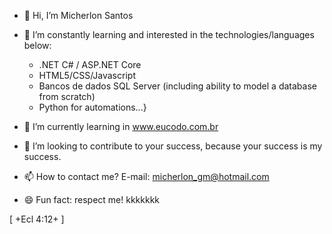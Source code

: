 - 👋 Hi, I’m Micherlon Santos 
- 👀 I’m constantly learning and interested in the technologies/languages ​​below:
  
  * .NET C# / ASP.NET Core
  * HTML5/CSS/Javascript
  * Bancos de dados SQL Server (including ability to model a database from scratch)
  * Python for automations...}
    
- 🌱 I’m currently learning in www.eucodo.com.br
- 💞️ I’m looking to contribute to your success, because your success is my success.
- 📫 How to contact me? E-mail: micherlon_gm@hotmail.com
- 😄 Fun fact: respect me! kkkkkkk


<!---
micherlondev/micherlondev is a ✨ special ✨ repository because its `README.md` (this file) appears on your GitHub profile.
You can click the Preview link to take a look at your changes.
--->

[ +Ecl 4:12+ ] 
